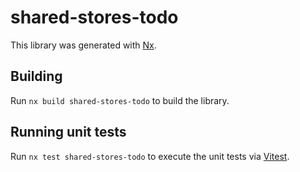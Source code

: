 # shared-stores-todo

This library was generated with [Nx](https://nx.dev).

## Building

Run `nx build shared-stores-todo` to build the library.

## Running unit tests

Run `nx test shared-stores-todo` to execute the unit tests via [Vitest](https://vitest.dev/).
